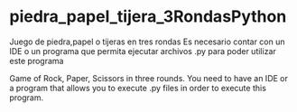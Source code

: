 # piedra_papel_tijera_3RondasPython
Juego de piedra,papel o tijeras en tres rondas
Es necesario contar con un IDE  o un programa que permita ejecutar archivos .py para poder utilizar este programa

Game of Rock, Paper, Scissors in three rounds.
You need to have an IDE or a program that allows you to execute .py files in order to execute this program.
